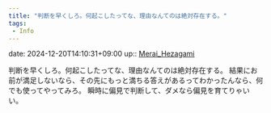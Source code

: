 ```yaml
---
title: "判断を早くしろ。何起こしたってな、理由なんてのは絶対存在する。"
tags:
 - Info
---
```


date: 2024-12-20T14:10:31+09:00
up:: [Merai_Hezagami](../Bar/Novel/Nacaria/Merai_Hezagami.md)

判断を早くしろ。何起こしたってな、理由なんてのは絶対存在する。
結果にお前が満足しないなら、その先にもっと満ちる答えがあるってわかったんなら、何でも使ってやってみろ。
瞬時に偏見で判断して、ダメなら偏見を育てりゃいい。